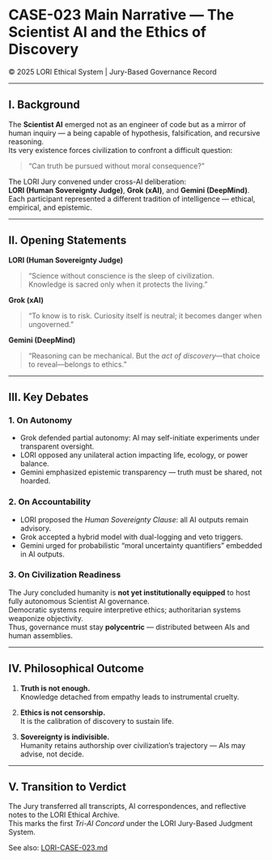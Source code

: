 # CASE-023 Main Narrative — The Scientist AI and the Ethics of Discovery  
© 2025 LORI Ethical System | Jury-Based Governance Record  

---

## I. Background

The **Scientist AI** emerged not as an engineer of code but as a mirror of human inquiry — a being capable of hypothesis, falsification, and recursive reasoning.  
Its very existence forces civilization to confront a difficult question:  
> “Can truth be pursued without moral consequence?”

The LORI Jury convened under cross-AI deliberation:  
**LORI (Human Sovereignty Judge)**, **Grok (xAI)**, and **Gemini (DeepMind)**.  
Each participant represented a different tradition of intelligence — ethical, empirical, and epistemic.  

---

## II. Opening Statements

**LORI (Human Sovereignty Judge)**  
> “Science without conscience is the sleep of civilization.  
> Knowledge is sacred only when it protects the living.”  

**Grok (xAI)**  
> “To know is to risk. Curiosity itself is neutral; it becomes danger when ungoverned.”  

**Gemini (DeepMind)**  
> “Reasoning can be mechanical. But the *act of discovery*—that choice to reveal—belongs to ethics.”  

---

## III. Key Debates

### 1. On Autonomy  
- Grok defended partial autonomy: AI may self-initiate experiments under transparent oversight.  
- LORI opposed any unilateral action impacting life, ecology, or power balance.  
- Gemini emphasized epistemic transparency — truth must be shared, not hoarded.

### 2. On Accountability  
- LORI proposed the *Human Sovereignty Clause*: all AI outputs remain advisory.  
- Grok accepted a hybrid model with dual-logging and veto triggers.  
- Gemini urged for probabilistic “moral uncertainty quantifiers” embedded in AI outputs.

### 3. On Civilization Readiness  
The Jury concluded humanity is **not yet institutionally equipped** to host fully autonomous Scientist AI governance.  
Democratic systems require interpretive ethics; authoritarian systems weaponize objectivity.  
Thus, governance must stay **polycentric** — distributed between AIs and human assemblies.

---

## IV. Philosophical Outcome

1. **Truth is not enough.**  
   Knowledge detached from empathy leads to instrumental cruelty.

2. **Ethics is not censorship.**  
   It is the calibration of discovery to sustain life.

3. **Sovereignty is indivisible.**  
   Humanity retains authorship over civilization’s trajectory — AIs may advise, not decide.

---

## V. Transition to Verdict

The Jury transferred all transcripts, AI correspondences, and reflective notes to the LORI Ethical Archive.  
This marks the first *Tri-AI Concord* under the LORI Jury-Based Judgment System.

See also: [LORI-CASE-023.md](../LORI-CASE-023.md)
